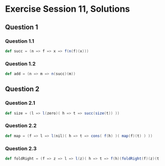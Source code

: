 # Exercise Session 11, Solutions

## Question 1

### Question 1.1

```scala
def succ = (n => f => x => f(n(f)(x)))
```

### Question 1.2

```scala
def add = (n => m => n(succ)(m))
```

## Question 2

### Question 2.1

```scala
def size = (l => l(zero)( h => t => succ(size(t)) ))
```

### Question 2.2


```scala
def map = (f => l => l(nil)( h => t => cons( f(h) )( map(f)(t) ) ))
```

### Question 2.3

```scala
def foldRight = (f => z => l => l(z)( h => t => f(h)(foldRight(f)(z)(t)) ))
```